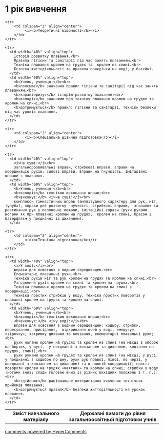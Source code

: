<div id="hypercomments_widget" class="js-hypercomments-widget invisible"></div>

1 рік вивчення
=============================

<table>
  <body>
    <tr>
      <td width="40%" align="center">
        <b>Зміст навчального матеріалу</b>
      </td>
      <td width="60%" align="center" valign="top">
        <b>Державні вимоги до рівня загальноосвітньої підготовки учнів</b>
      </td>
    </tr>

    <tr>
    	<td colspan="2" align="center">
    		 <i><b>Теоретичні відомості</b></i>
    	</td>
    </tr>

    <tr>
      <td width="40%" valign="top">
        Історія розвитку плавання.<br>
		Правила гігієни та санітарії під час занять плаванням.<br>
		Техніка плавання кролем на грудях та  кролем на спині.<br>
		Безпека життєдіяльності та правила поведінки на воді, у басейні.
      </td>
      <td width="60%" valign="top">
        <b>Учень, учениця:</b><br>
        <b>пояснює</b> значення правил гігієни та санітарії під час занять плаванням;<br>
        <b>характеризує</b> історію розвитку плавання;<br>
        <b>володіє</b> знаннями про техніку плавання кролем на грудях та  кролем на спині;<br>
        <b>дотримується</b> правил: гігієни та санітарії, техніки безпеки під час уроків плавання.
      </td>
    </tr>

    <tr>
    	<td colspan="2" align="center">
    		 <i><b>Спеціальна фізична підготовка</b></i>
    	</td>
    </tr>

    <tr>
      <td width="40%" valign="top">
        <i>На суші:</i><br>
        загальнорозвивальні вправи, стрибкові вправи, вправи на координацію рухів; силові вправи, вправи на гнучкість. Імітаційні вправи з плавання.
      </td>
      <td width="60%" valign="top">
        <b>Учень, учениця:</b><br>
        <b>володіє</b> технікою виконання вправ;<br>
        <b>виконує:</b> <i>на суші:</i><br>
        комплекси гімнастичних вправ (амплітудного характеру для рук, ніг, тулуба), вправи для розвитку гнучкості, стрибкові вправи,  згинання та розгинання рук у положенні лежачи, імітаційні вправи (рухи руками, ногами як при плаванні кролем на грудях,  кролем на спині, брасом і батерфляєм у поєднанні із диханням).
      </td>

    <tr>
    	<td colspan="2" align="center">
    		 <i><b>Технічна підготовка</b></i>
    	</td>
    </tr>

    <tr>
      <td width="40%" valign="top">
        <i>У воді:</i><br> 
		вправи для освоєння з водним середовищем.<br>
		Елементарні плавальні рухи.<br>
		Техніка рухів ніг та рук кролем на грудях та кролем на спині.<br>
		Узгодження рухів кролем на спині та кролем на грудях.<br>
		Техніка плавання кролем на грудях та кролем на спині в координації.<br>
		Техніка простих стрибків у воду. Техніка простих поворотів у плаванні кролем на грудях та кролем на спині. 
      </td>
      <td width="60%" valign="top">
        <b>Учень, учениця:</b><br>
        <b>володіє</b> технікою виконання вправ;<br>
        <b>виконує:</b> <i>у воді:</i><br>
        вправи для освоєння з водним середовищем: ходьбу, стрибки, пересування, присідання,  відкривання очей у воді, «медузу», «зірочку», затримку дихання та ковзання, елементарні плавальні рухи;<br>
		рухи ногами кролем на грудях та кролем на спині (на місці з опорою на бортик, у русі,  у поєднанні з ковзанням та диханням, ковзання на грудях, спині);<br>
		рухи руками кролем на грудях та кролем на спині (на місці, у русі, у поєднанні з ходьбою по дну, рухи рук правої, лівої, по черзі, у поєднанні з ковзанням та диханням) та в повній координації; прості повороти кролем на грудях «маятник» та кролем на спині; стрибки у воду (ногами вниз; спади головою вниз із різних вихідних положень і т. п.);<br>
		<b>здійснює</b> раціональне використання вивчених технічних прийомів плавання;
		<b>дотримується правил</b> безпеки життєдіяльності на уроках плавання.
      </td>
    </tr>
  </body>
</table>

<div class="js-hypercomments-container">
    <a href="http://hypercomments.com" class="hc-link" title="comments widget">comments powered by HyperComments</a>
</div>